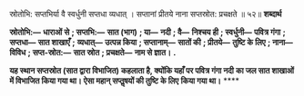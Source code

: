  

स्रोतोभि: सप्तभिर्या वै स्वर्धुनी सप्तधा व्यधात् । सप्तानां प्रीतये नाना सप्तस्रोत: प्रचक्षते ॥ ५२॥ **शब्दार्थ** 

**स्रोतोभि:—** **धाराओं से** **; सप्तभि:—** **सात (भाग)** **; या—** **नदी** **; वै—** **निश्चय ही** **; स्वर्धुनी—** **पवित्र गंगा** **; सप्तधा—** **सात शाखाएँ** **;** **व्यधात्—** **उत्पन्न किया** **; सप्तानाम्—** **सातों की** **; प्रीतये—** **तुष्टि के लिए** **; नाना—** **विविध** **; सप्त-स्रोत:—** **सात स्रोत** **; प्रचक्षते—** **नाम से ज्ञात।** **.** 

**यह स्थान सप्तस्रोत (सात द्वारा विभाजित) कहलाता है, क्योंकि यहाँ पर पवित्र गंगा नदी** **का जल सात शाखाओं में विभाजित किया गया था। ऐसा महान् सप्तॢषयों की तुष्टि के लिए** **किया गया था।** **** 